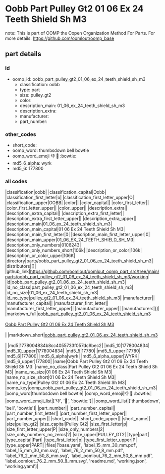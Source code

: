 # Oobb Part Pulley Gt2 01 06 Ex 24 Teeth Shield Sh M3  

note: This is part of OOMP the Oopen Organization Method For Parts. For more details: https://github.com/oomlout/oomp_base

##  part details





### id
* oomp_id: oobb_part_pulley_gt2_01_06_ex_24_teeth_shield_sh_m3
  * classification: oobb
  * type: part
  * size: pulley_gt2
  * color: 
  * description_main: 01_06_ex_24_teeth_shield_sh_m3
  * description_extra: 
  * manufacturer: 
  * part_number: 

### other_codes
* short_code: 
* oomp_word: thumbsdown bell bowtie
* oomp_word_emoji :thumbsdown: :bell: :bowtie:
* md5_6_alpha: wyrk
* md5_6: 177800

### all codes 
|classification|oobb|
|classification_capital|Oobb|
|classification_first_letter|o|
|classification_first_letter_upper|O|
|classification_upper|OOBB|
|color||
|color_capital||
|color_first_letter||
|color_first_letter_upper||
|color_upper||
|description_extra||
|description_extra_capital||
|description_extra_first_letter||
|description_extra_first_letter_upper||
|description_extra_upper||
|description_main|01_06_ex_24_teeth_shield_sh_m3|
|description_main_capital|01 06 Ex 24 Teeth Shield Sh M3|
|description_main_first_letter|0|
|description_main_first_letter_upper|0|
|description_main_upper|01_06_EX_24_TEETH_SHIELD_SH_M3|
|description_only_numbers|0106243|
|description_only_numbers_short|106k|
|description_or_color|106k|
|description_or_color_upper|106K|
|directory|parts/oobb_part_pulley_gt2_01_06_ex_24_teeth_shield_sh_m3|
|distributors|[]|
|github_link|https://github.com/oomlout/oomlout_oomp_part_src/tree/main/parts/oobb_part_pulley_gt2_01_06_ex_24_teeth_shield_sh_m3/working|
|id|oobb_part_pulley_gt2_01_06_ex_24_teeth_shield_sh_m3|
|id_no_class|part_pulley_gt2_01_06_ex_24_teeth_shield_sh_m3|
|id_no_size|01_06_ex_24_teeth_shield_sh_m3|
|id_no_type|pulley_gt2_01_06_ex_24_teeth_shield_sh_m3|
|manufacturer||
|manufacturer_capital||
|manufacturer_first_letter||
|manufacturer_first_letter_upper||
|manufacturer_upper||
|manufacturers|[]|
|markdown_full|[oobb_part_pulley_gt2_01_06_ex_24_teeth_shield_sh_m3](https://github.com/oomlout/oomlout_oomp_part_src/tree/main/parts/oobb_part_pulley_gt2_01_06_ex_24_teeth_shield_sh_m3/working)<br>[](https://github.com/oomlout/oomlout_oomp_part_src/tree/main/parts/oobb_part_pulley_gt2_01_06_ex_24_teeth_shield_sh_m3/working)<br>[Oobb Part Pulley Gt2 01 06 Ex 24 Teeth Shield Sh M3](https://github.com/oomlout/oomlout_oomp_part_src/tree/main/parts/oobb_part_pulley_gt2_01_06_ex_24_teeth_shield_sh_m3/working)<br><br>|
|markdown_short|[oobb_part_pulley_gt2_01_06_ex_24_teeth_shield_sh_m3](https://github.com/oomlout/oomlout_oomp_part_src/tree/main/parts/oobb_part_pulley_gt2_01_06_ex_24_teeth_shield_sh_m3/working)<br><br>|
|md5|1778004834b8cc4055733f057dc9bec2|
|md5_10|1778004834|
|md5_10_upper|1778004834|
|md5_5|17780|
|md5_5_upper|17780|
|md5_6|177800|
|md5_6_alpha|wyrk|
|md5_6_alpha_upper|WYRK|
|md5_6_upper|177800|
|name|Oobb Part Pulley Gt2 01 06 Ex 24 Teeth Shield Sh M3|
|name_no_class|Part Pulley Gt2 01 06 Ex 24 Teeth Shield Sh M3|
|name_no_size|01 06 Ex 24 Teeth Shield Sh M3|
|name_no_size_short|01 06 Ex 24 Teeth Shield Sh M3|
|name_no_type|Pulley Gt2 01 06 Ex 24 Teeth Shield Sh M3|
|oomp_key|oomp_oobb_part_pulley_gt2_01_06_ex_24_teeth_shield_sh_m3|
|oomp_word|thumbsdown bell bowtie|
|oomp_word_emoji|:thumbsdown: :bell: :bowtie:|
|oomp_word_emoji_list|[':thumbsdown:', ':bell:', ':bowtie:']|
|oomp_word_list|['thumbsdown', 'bell', 'bowtie']|
|part_number||
|part_number_capital||
|part_number_first_letter||
|part_number_first_letter_upper||
|part_number_upper||
|short_code||
|short_code_upper||
|short_name||
|size|pulley_gt2|
|size_capital|Pulley Gt2|
|size_first_letter|p|
|size_first_letter_upper|P|
|size_only_numbers|2|
|size_only_numbers_no_zeros|2|
|size_upper|PULLEY_GT2|
|type|part|
|type_capital|Part|
|type_first_letter|p|
|type_first_letter_upper|P|
|type_upper|PART|
|files|['base.yaml', 'label_15_mm_30_mm.pdf', 'label_15_mm_30_mm.svg', 'label_76_2_mm_50_8_mm.pdf', 'label_76_2_mm_50_8_mm.svg', 'label_oomlout_76_2_mm_50_8_mm.pdf', 'label_oomlout_76_2_mm_50_8_mm.svg', 'readme.md', 'working.json', 'working.yaml']|
